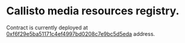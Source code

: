 # Callisto media resources registry.

Contract is currently deployed at [0xf6f29e5ba51171c4ef4997bd0208c7e9bc5d5eda](https://explorer.callisto.network/account/0xf6f29e5ba51171c4ef4997bd0208c7e9bc5d5eda) address.

